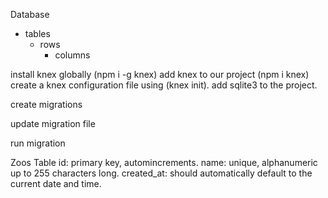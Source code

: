 

Database
- tables 
  - rows
    - columns

install knex globally (npm i -g knex)
add knex to our project (npm i knex)
create a knex configuration file using (knex init).
add sqlite3 to the project.

create migrations

update migration file

run migration


Zoos Table
id: primary key, automincrements.
name: unique, alphanumeric up to 255 characters long.
created_at: should automatically default to the current date and time.

